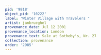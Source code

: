 ```yaml
---
pid: '9818'
object_pid: '10222'
label: 'Winter Village with Travelers '
artist: janbrueghel
provenance_date: Jul 12 2001
provenance_location: London
provenance_text: Sale at Sotheby's, Nr. 27
collection: provenance
order: '2985'
---
```

